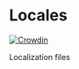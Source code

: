 # Locales
[![Crowdin](https://badges.crowdin.net/e/599b0bdefd5b4c2bb5b36432ae1cf57f/localized.svg)](https://kanin.crowdin.com/boobbot)


Localization files
